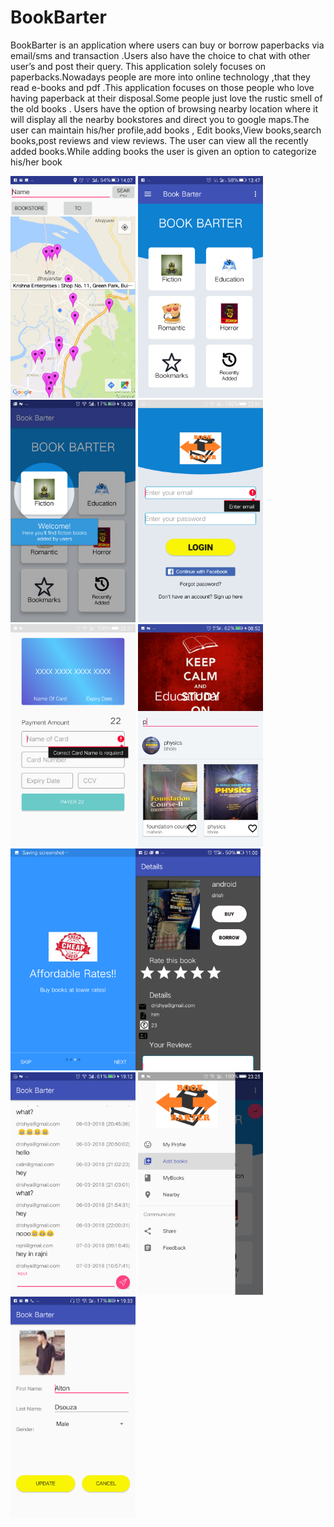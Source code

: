 # BookBarter
BookBarter is an application where users can buy or borrow paperbacks via
email/sms and transaction .Users also have the choice to chat with other user’s and post
their query.
This application solely focuses on paperbacks.Nowadays people are more
into online technology ,that they read e-books and pdf .This application
focuses on those people who love having paperback at their disposal.Some
people just love the rustic smell of the old books .
Users have the option of browsing nearby location where it will display all
the nearby bookstores and direct you to google maps.The user can maintain
his/her profile,add books ,
Edit books,View books,search books,post reviews and view reviews.
The user can view all the recently added books.While adding books the user
is given an option to categorize his/her book

<img src="app/src/main/res/drawable/Screenshot_20180303-140738.png" width=200> <img src="app/src/main/res/drawable/Screenshot_20180303-134738.png" width=200> <img src="app/src/main/res/drawable/Screenshot_20180303-163007.png" width=200> <img src="app/src/main/res/drawable/Screenshot_20180310-225128.png" width=200>
<img src="app/src/main/res/drawable/Screenshot_20180310-232730.png" width=200> <img src="app/src/main/res/drawable/Screenshot_20180311-085206.png" width=200><img src="app/src/main/res/drawable/Screenshot_20180311-085456.png" width=200><img src="app/src/main/res/drawable/Screenshot_20180311-110003.png" width=200>
<img src="app/src/main/res/drawable/Screenshot_20180307-191249.png" width=200> <img src="app/src/main/res/drawable/Screenshot_20180310-232526.png" width=200>   <img src="app/src/main/res/drawable/Screenshot_20180303-193336.png" width=200>
